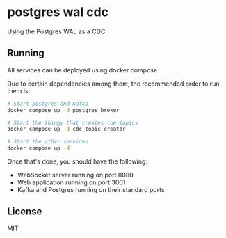 # postgres wal cdc

Using the Postgres WAL as a CDC.

## Running

All services can be deployed using docker compose.

Due to certain dependencies among them, the recommended order to run them is:

```bash
# Start postgres and Kafka
docker compose up -d postgres broker

# Start the thingy that creates the topics
docker compose up -d cdc_topic_creator

# Start the other services
docker compose up -d
```

Once that's done, you should have the following:

- WebSocket server running on port 8080
- Web application running on port 3001
- Kafka and Postgres running on their standard ports

## License
MIT
